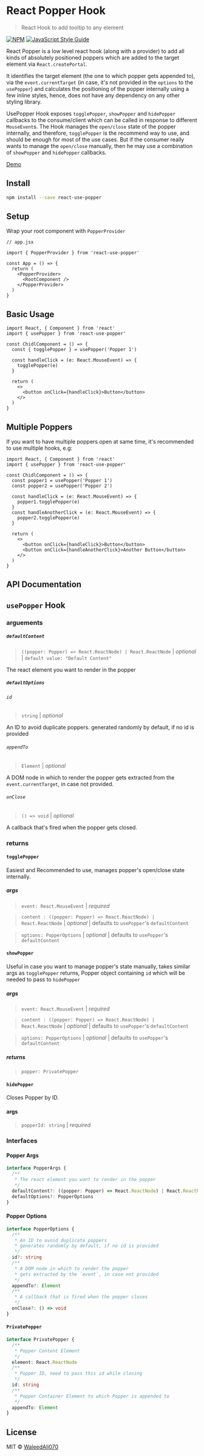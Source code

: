 # React Popper Hook

> React Hook to add tooltip to any element

[![NPM](https://img.shields.io/npm/v/react-use-popper.svg)](https://www.npmjs.com/package/react-use-popper) [![JavaScript Style Guide](https://img.shields.io/badge/code_style-standard-brightgreen.svg)](https://standardjs.com)

React Popper is a low level react hook (along with a provider) to add all kinds of absolutely positioned poppers which are added to the target element via `React.createPortal`.

It identifies the target element (the one to which popper gets appended to), via the `event.currentTarget` (in case, it's not provided in the `options` to the `usePopper`) and calculates the positioning of the popper internally using a few inline styles, hence, does not have any dependency on any other styling library.

UsePopper Hook exposes `togglePopper`, `showPopper` and `hidePopper` callbacks to the consume/client which can be called in response to different `MouseEvent`s. The Hook manages the `open/close` state of the popper internally, and therefore, `togglePopper` is the recommend way to use, and should be enough for most of the use cases. But if the consumer really wants to manage the `open/close` manually, then he may use a combination of `showPopper` and `hidePopper` callbacks.

[Demo](https://waleedali070.github.io/react-use-popper/)

## Install

```bash
npm install --save react-use-popper
```

## Setup

Wrap your root component with `PopperProvider`

```tsx
// app.jsx

import { PopperProvider } from 'react-use-popper'

const App = () => {
  return (
    <PopperProvider>
      <RootComponent />
    </PopperProvider>
  )
}
```

## Basic Usage

```tsx
import React, { Component } from 'react'
import { usePopper } from 'react-use-popper'

const ChidlComponent = () => {
  const { togglePopper } = usePopper('Popper 1')

  const handleClick = (e: React.MouseEvent) => {
    togglePopper(e)
  }

  return (
    <>
      <button onClick={handleClick}>Button</button>
    </>
  )
}
```

## Multiple Poppers

If you want to have multiple poppers open at same time, it's recommended to use multiple hooks, e.g:

```tsx
import React, { Component } from 'react'
import { usePopper } from 'react-use-popper'

const ChidlComponent = () => {
  const popper1 = usePopper('Popper 1')
  const popper2 = usePopper('Popper 2')

  const handleClick = (e: React.MouseEvent) => {
    popper1.togglePopper(e)
  }
  const handleAnotherClick = (e: React.MouseEvent) => {
    popper2.togglePopper(e)
  }

  return (
    <>
      <button onClick={handleClick}>Button</button>
      <button onClick={handleAnotherClick}>Another Button</button>
    </>
  )
}
```

## API Documentation

## `usePopper` Hook

### arguements

##### `defaultContent`

> `((popper: Popper) => React.ReactNode) | React.ReactNode` | _optional_ | `default value: "Default Content"`

The react element you want to render in the popper

##### `defaultOptions`

###### `id`

> `string` | _optional_

An ID to avoid duplicate poppers.
generated randomly by default, if no id is provided

###### `appendTo`

> `Element` | _optional_

A DOM node in which to render the popper
gets extracted from the `event.currentTarget`, in case not provided.

###### `onClose`

> `() => void` | _optional_

A callback that's fired when the popper gets closed.

### returns

#### `togglePopper`

Easiest and Recommended to use, manages popper's open/close state internally.

##### args

> `event: React.MouseEvent` | _required_

> `content : ((popper: Popper) => React.ReactNode) | React.ReactNode` | _optional_ | defaults to `usePopper`'s `defaultContent`

> `options: PopperOptions` | _optional_ | defaults to `usePopper`'s `defaultContent`

#### `showPopper`

Useful in case you want to manage popper's state manually, takes similar args as `togglePopper`
returns, Popper object containing `id` which will be needed to pass to `hidePopper`

##### args

> `event: React.MouseEvent` | _required_

> `content : ((popper: Popper) => React.ReactNode) | React.ReactNode` | _optional_ | defaults to `usePopper`'s `defaultContent`

> `options: PopperOptions` | _optional_ | defaults to `usePopper`'s `defaultContent`

##### returns

> `popper: PrivatePopper`

#### `hidePopper`

Closes Popper by ID.

#### args

> `popperId: string` | _required_

### Interfaces

#### Popper Args

```typescript
interface PopperArgs {
  /**
   * The react element you want to render in the popper
   */
  defaultContent?: ((popper: Popper) => React.ReactNode) | React.ReactNode
  defaultOptions?: PopperOptions
}
```

#### Popper Options

```typescript
interface PopperOptions {
  /**
   * An ID to avoid duplicate poppers
   * generates randomly by default, if no id is provided
   */
  id?: string
  /**
   * A DOM node in which to render the popper
   * gets extracted by the `event`, in case not provided
   */
  appendTo?: Element
  /**
   * A callback that is fired when the popper closes
   */
  onClose?: () => void
}
```

#### `PrivatePopper`

```typescript
interface PrivatePopper {
  /**
   * Popper Content Element
   */
  element: React.ReactNode
  /**
   * Popper ID, need to pass this id while closing
   */
  id: string
  /**
   * Popper Container Element to which Popper is appended to
   */
  appendTo: Element
}
```

## License

MIT © [WaleedAli070](https://github.com/WaleedAli070)
